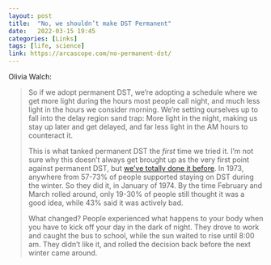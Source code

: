 ```yaml
---
layout: post
title:  "No, we shouldn’t make DST Permanent"
date:   2022-03-15 19:45
categories: [Links]
tags: [life, science]
link: https://arcascope.com/no-permanent-dst/
---
```


Olivia Walch:

>So if we adopt permanent DST, we’re adopting a schedule where we get more light during the hours most people call night, and much less light in the hours we consider morning. We’re setting ourselves up to fall into the delay region sand trap: More light in the night, making us stay up later and get delayed, and far less light in the AM hours to counteract it.
>
>This is what tanked permanent DST the *first* time we tried it. I’m not sure why this doesn’t always get brought up as the very first point against permanent DST, but [we’ve totally done it before](https://www.washingtonpost.com/politics/2021/03/15/no-more-changing-clocks-history-says-be-careful-what-you-wish-daylight-saving-time/). In 1973, anywhere from 57-73% of people supported staying on DST during the winter. So they did it, in January of 1974. By the time February and March rolled around, only 19-30% of people still thought it was a good idea, while 43% said it was actively bad.
>
>What changed? People experienced what happens to your body when you have to kick off your day in the dark of night. They drove to work and caught the bus to school, while the sun waited to rise until 8:00 am. They didn’t like it, and rolled the decision back before the next winter came around.
